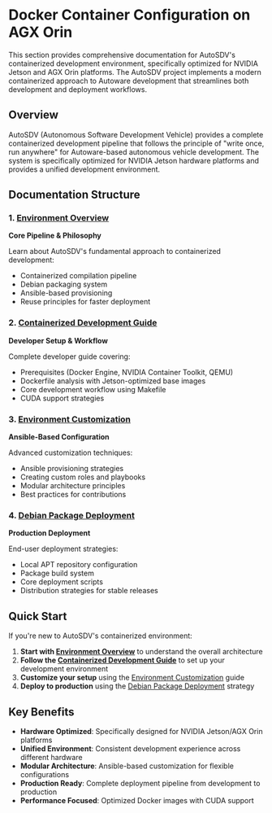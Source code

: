 # Docker Container Configuration on AGX Orin

This section provides comprehensive documentation for AutoSDV's containerized development environment, specifically optimized for NVIDIA Jetson and AGX Orin platforms. The AutoSDV project implements a modern containerized approach to Autoware development that streamlines both development and deployment workflows.

## Overview

AutoSDV (Autonomous Software Development Vehicle) provides a complete containerized development pipeline that follows the principle of "write once, run anywhere" for Autoware-based autonomous vehicle development. The system is specifically optimized for NVIDIA Jetson hardware platforms and provides a unified development environment.

## Documentation Structure

### 1. [Environment Overview](1-autosdv-environment-overview.md)
**Core Pipeline & Philosophy**

Learn about AutoSDV's fundamental approach to containerized development:
- Containerized compilation pipeline
- Debian packaging system
- Ansible-based provisioning
- Reuse principles for faster deployment

### 2. [Containerized Development Guide](2-autoadv-with-containerization.md)
**Developer Setup & Workflow**

Complete developer guide covering:
- Prerequisites (Docker Engine, NVIDIA Container Toolkit, QEMU)
- Dockerfile analysis with Jetson-optimized base images
- Core development workflow using Makefile
- CUDA support strategies

### 3. [Environment Customization](3-customize-package.md)
**Ansible-Based Configuration**

Advanced customization techniques:
- Ansible provisioning strategies
- Creating custom roles and playbooks
- Modular architecture principles
- Best practices for contributions

### 4. [Debian Package Deployment](4-autoware-deb-package.md)
**Production Deployment**

End-user deployment strategies:
- Local APT repository configuration
- Package build system
- Core deployment scripts
- Distribution strategies for stable releases

## Quick Start

If you're new to AutoSDV's containerized environment:

1. **Start with [Environment Overview](1-autosdv-environment-overview.md)** to understand the overall architecture
2. **Follow the [Containerized Development Guide](2-autoadv-with-containerization.md)** to set up your development environment
3. **Customize your setup** using the [Environment Customization](3-customize-package.md) guide
4. **Deploy to production** using the [Debian Package Deployment](4-autoware-deb-package.md) strategy

## Key Benefits

- **Hardware Optimized**: Specifically designed for NVIDIA Jetson/AGX Orin platforms
- **Unified Environment**: Consistent development experience across different hardware
- **Modular Architecture**: Ansible-based customization for flexible configurations
- **Production Ready**: Complete deployment pipeline from development to production
- **Performance Focused**: Optimized Docker images with CUDA support